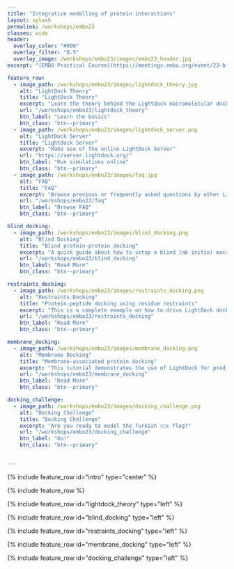 ```yaml
---
title: "Integrative modelling of protein interactions"
layout: splash
permalink: /workshops/embo23
classes: wide
header:
  overlay_color: "#000"
  overlay_filter: "0.5"
  overlay_image: /workshops/embo23/images/embo23_header.jpg
excerpt: "[EMBO Practical Course](https://meetings.embo.org/event/23-biomolecular-interactions)"

feature_row:
  - image_path: /workshops/embo23/images/lightdock_theory.jpg
    alt: "LightDock Theory"
    title: "LightDock Theory"
    excerpt: "Learn the theory behind the Lightdock macromolecular docking framework"
    url: "/workshops/embo23/lightdock_theory"
    btn_label: "Learn the basics"
    btn_class: "btn--primary"
  - image_path: /workshops/embo23/images/lightdock_server.png 
    alt: "LightDock Server"
    title: "Lightdock Server"
    excerpt: "Make use of the online LightDock Server"
    url: "https://server.lightdock.org/"
    btn_label: "Run simulations online"
    btn_class: "btn--primary"
  - image_path: /workshops/embo23/images/faq.jpg 
    alt: "FAQ"
    title: "FAQ"
    excerpt: "Browse previous or frequently asked questions by other LightDock users."
    url: "/workshops/embo23/faq"
    btn_label: "Browse FAQ"
    btn_class: "btn--primary"

blind_docking:
  - image_path: /workshops/embo23/images/blind_docking.png
    alt: "Blind Docking"
    title: "Blind protein-protein docking"
    excerpt: "A quick guide about how to setup a blind (ab initio) macromolecular docking simulation with LightDock."
    url: "/workshops/embo23/blind_docking"
    btn_label: "Read More"
    btn_class: "btn--primary"

restraints_docking:
  - image_path: /workshops/embo23/images/restraints_docking.png
    alt: "Restraints Docking"
    title: "Protein-peptide docking using residue restraints"
    excerpt: "This is a complete example on how to drive LightDock docking simulations using residue restraints."
    url: "/workshops/embo23/restraints_docking"
    btn_label: "Read More"
    btn_class: "btn--primary"

membrane_docking:
  - image_path: /workshops/embo23/images/membrane_docking.png
    alt: "Membrane Docking"
    title: "Membrane-associated protein docking"
    excerpt: "This tutorial demonstrates the use of LightDock for predicting the structure of a membrane receptor–soluble protein complex."
    url: "/workshops/embo23/membrane_docking"
    btn_label: "Read More"
    btn_class: "btn--primary"

docking_challenge:
  - image_path: /workshops/embo23/images/docking_challenge.png
    alt: "Docking Challenge"
    title: "Docking Challenge"
    excerpt: "Are you ready to model the Turkish 🇹🇷 flag?"
    url: "/workshops/embo23/docking_challenge"
    btn_label: "Go!"
    btn_class: "btn--primary"


---
```


{% include feature_row id="intro" type="center" %}

{% include feature_row %}

{% include feature_row id="lightdock_theory" type="left" %}

{% include feature_row id="blind_docking" type="left" %}

{% include feature_row id="restraints_docking" type="left" %}

{% include feature_row id="membrane_docking" type="left" %}

{% include feature_row id="docking_challenge" type="left" %}
